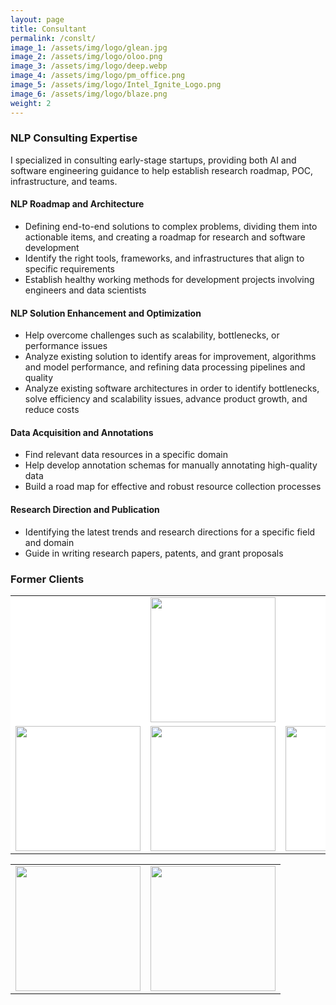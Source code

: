 ```yaml
---
layout: page
title: Consultant
permalink: /conslt/
image_1: /assets/img/logo/glean.jpg
image_2: /assets/img/logo/oloo.png
image_3: /assets/img/logo/deep.webp
image_4: /assets/img/logo/pm_office.png
image_5: /assets/img/logo/Intel_Ignite_Logo.png
image_6: /assets/img/logo/blaze.png
weight: 2
---
```


### NLP Consulting Expertise
I specialized in consulting early-stage startups, providing both AI and software engineering guidance to help establish research roadmap, POC, infrastructure, and teams.

#### NLP Roadmap and Architecture
- Defining end-to-end solutions to complex problems, dividing them into actionable items, and creating a roadmap for research and software development
- Identify the right tools, frameworks, and infrastructures that align to specific requirements
- Establish healthy working methods for development projects involving engineers and data scientists

#### NLP Solution Enhancement and Optimization
- Help overcome challenges such as scalability, bottlenecks, or performance issues
- Analyze existing solution to identify areas for improvement, algorithms and model performance, and refining data processing pipelines and quality
- Analyze existing software architectures in order to identify bottlenecks, solve efficiency and scalability issues, advance product growth, and reduce costs

#### Data Acquisition and Annotations 
- Find relevant data resources in a specific domain
- Help develop annotation schemas for manually annotating high-quality data 
- Build a road map for effective and robust resource collection processes 


#### Research Direction and Publication 
- Identifying the latest trends and research directions for a specific field and domain
- Guide in writing research papers, patents, and grant proposals

### Former Clients

<div style="text-align: center">
    <table style="text-align: center; background-color: white">
        <tr>
            <td colspan="3">
                <img src="{{ page.image_5 }}" width="200" alt=""/>
            </td>
        </tr>
        <tr>
            <td>
                <img src="{{ page.image_1 }}" width="200" alt=""/>
            </td>
            <td>
                <img src="{{ page.image_2 }}" width="200" alt=""/>
            </td>
            <td>
                <img src="{{ page.image_3 }}" width="200" alt=""/>
            </td>
        </tr>
    </table>
</div>

<div style="text-align: center">
    <table style="text-align: center">
        <tr>
            <td>
                <img src="{{ page.image_4 }}" width="200" alt=""/>
            </td>
            <td>
                <img src="{{ page.image_6 }}" width="200" alt=""/>
            </td>
        </tr>
    </table>
</div>
